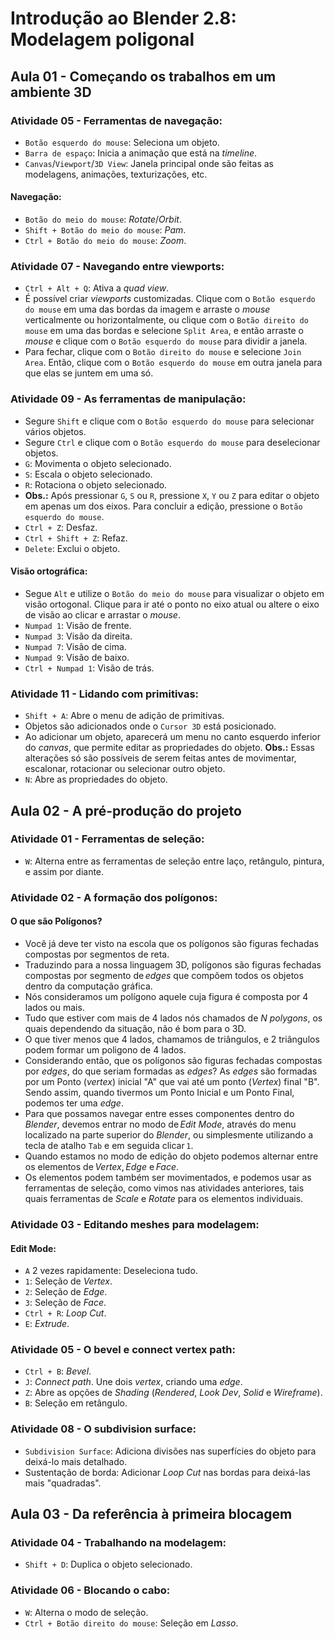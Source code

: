 # Introdução ao Blender 2.8: Modelagem poligonal

## Aula 01 - Começando os trabalhos em um ambiente 3D

### Atividade 05 - Ferramentas de navegação:

- `Botão esquerdo do mouse`: Seleciona um objeto.
- `Barra de espaço`: Inicia a animação que está na *timeline*.
- `Canvas`/`Viewport`/`3D View`: Janela principal onde são feitas as modelagens, animações, texturizações, etc.

#### Navegação:

- `Botão do meio do mouse`: *Rotate*/*Orbit*.
- `Shift + Botão do meio do mouse`: *Pam*.
- `Ctrl + Botão do meio do mouse`: *Zoom*.

### Atividade 07 - Navegando entre viewports:

- `Ctrl + Alt + Q`: Ativa a *quad view*.
- É possível criar *viewports* customizadas. Clique com o `Botão esquerdo do mouse` em uma das bordas da imagem e arraste o *mouse* verticalmente ou horizontalmente, ou clique com o `Botão direito do mouse` em uma das bordas e selecione `Split Area`, e então arraste o *mouse* e clique com o `Botão esquerdo do mouse` para dividir a janela.
- Para fechar, clique com o `Botão direito do mouse` e selecione `Join Area`. Então, clique com o `Botão esquerdo do mouse` em outra janela para que elas se juntem em uma só.

### Atividade 09 - As ferramentas de manipulação:

- Segure `Shift` e clique com o `Botão esquerdo do mouse` para selecionar vários objetos.
- Segure `Ctrl` e clique com o `Botão esquerdo do mouse` para deselecionar objetos.
- `G`: Movimenta o objeto selecionado.
- `S`: Escala o objeto selecionado.
- `R`: Rotaciona o objeto selecionado.
- **Obs.:** Após pressionar `G`, `S` ou `R`, pressione `X`, `Y` ou `Z` para editar o objeto em apenas um dos eixos. Para concluir a edição, pressione o `Botão esquerdo do mouse`.
- `Ctrl + Z`: Desfaz.
- `Ctrl + Shift + Z`: Refaz.
- `Delete`: Exclui o objeto.

#### Visão ortográfica:

- Segue `Alt` e utilize o `Botão do meio do mouse` para visualizar o objeto em visão ortogonal. Clique para ir até o ponto no eixo atual ou altere o eixo de visão ao clicar e arrastar o *mouse*.
- `Numpad 1`: Visão de frente.
- `Numpad 3`: Visão da direita.
- `Numpad 7`: Visão de cima.
- `Numpad 9`: Visão de baixo.
- `Ctrl + Numpad 1`: Visão de trás.

### Atividade 11 - Lidando com primitivas:

- `Shift + A`: Abre o menu de adição de primitivas.
- Objetos são adicionados onde o `Cursor 3D` está posicionado.
- Ao adicionar um objeto, aparecerá um menu no canto esquerdo inferior do *canvas*, que permite editar as propriedades do objeto. **Obs.:** Essas alterações só são possíveis de serem feitas antes de movimentar, escalonar, rotacionar ou selecionar outro objeto.
- `N`: Abre as propriedades do objeto.

## Aula 02 - A pré-produção do projeto

### Atividade 01 - Ferramentas de seleção:

- `W`: Alterna entre as ferramentas de seleção entre laço, retângulo, pintura, e assim por diante.

### Atividade 02 - A formação dos polígonos:

#### O que são Polígonos?

- Você já deve ter visto na escola que os polígonos são figuras fechadas compostas por segmentos de reta.
- Traduzindo para a nossa linguagem 3D, polígonos são figuras fechadas compostas por segmento de *edges* que compõem todos os objetos dentro da computação gráfica.
- Nós consideramos um polígono aquele cuja figura é composta por 4 lados ou mais.
- Tudo que estiver com mais de 4 lados nós chamados de *N polygons*, os quais dependendo da situação, não é bom para o 3D.
- O que tiver menos que 4 lados, chamamos de triângulos, e 2 triângulos podem formar um poligono de 4 lados.
- Considerando então, que os polígonos são figuras fechadas compostas por *edges*, do que seriam formadas as *edges*? As *edges* são formadas por um Ponto (*vertex*) inicial "A" que vai até um ponto (*Vertex*) final "B". Sendo assim, quando tivermos um Ponto Inicial e um Ponto Final, podemos ter uma *edge*.
- Para que possamos navegar entre esses componentes dentro do *Blender*, devemos entrar no modo de *Edit Mode*, através do menu localizado na parte superior do *Blender*, ou simplesmente utilizando a tecla de atalho `Tab` e em seguida clicar `1`.
- Quando estamos no modo de edição do objeto podemos alternar entre os elementos de *Vertex*, *Edge* e *Face*.
- Os elementos podem também ser movimentados, e podemos usar as ferramentas de seleção, como vimos nas atividades anteriores, tais quais ferramentas de *Scale* e *Rotate* para os elementos individuais.

### Atividade 03 - Editando meshes para modelagem:

#### Edit Mode:

- `A` 2 vezes rapidamente: Deseleciona tudo.
- `1`: Seleção de *Vertex*.
- `2`: Seleção de *Edge*.
- `3`: Seleção de *Face*.
- `Ctrl + R`: *Loop Cut*.
- `E`: *Extrude*.

### Atividade 05 - O bevel e connect vertex path:

- `Ctrl + B`: *Bevel*.
- `J`: *Connect path*. Une dois *vertex*, criando uma *edge*.
- `Z`: Abre as opções de *Shading* (*Rendered*, *Look Dev*, *Solid* e *Wireframe*).
- `B`: Seleção em retângulo.

### Atividade 08 - O subdivision surface:

- `Subdivision Surface`: Adiciona divisões nas superfícies do objeto para deixá-lo mais detalhado.
- Sustentação de borda: Adicionar *Loop Cut* nas bordas para deixá-las mais "quadradas".

## Aula 03 - Da referência à primeira blocagem

### Atividade 04 - Trabalhando na modelagem:

- `Shift + D`: Duplica o objeto selecionado.

### Atividade 06 - Blocando o cabo:

- `W`: Alterna o modo de seleção.
- `Ctrl + Botão direito do mouse`: Seleção em *Lasso*.
